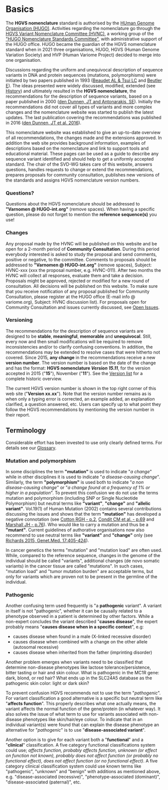 # Basics

The **HGVS nomenclature** standard is authorised by the [HUman Genome Organisation (HUGO)](http://www.hugo-international.org). Activities regarding the nomenclature go through the [HGVS Variant Nomenclature Committee (HVNC)](http://varnomen.hgvs.org/HVNC), a working group of the ["HUGO Nomenclature Standards Committee"](https://www.hugo-international.org/standards/), with administrative support of the HUGO office. HUGO became the guardian of the HGVS nomenclature standard when in 2021 three organisations, HUGO, HGVS (Human Genome Variation Society) and HVP (Human Variome Project) decided to merge into one organisation.

Discussions regarding the uniform and unequivocal description of sequence variants in DNA and protein sequences (mutations, polymorphisms) were initiated by two papers published in 1993 ([Beaudet AL & Tsui LC](http://onlinelibrary.wiley.com/doi/10.1002/humu.1380020402/abstract) and [Beutler E](http://www.ncbi.nlm.nih.gov/pmc/articles/PMC1682427/pdf/ajhg00054-0240.pdf)). The ideas presented were widely discussed, modified, extended (see [History](../../background/history)) and ultimately resulted in the **HGVS nomenclature**, the recommendations for the description of sequence variants, based on a paper published in 2000 ([den Dunnen, JT and Antonarakis, SE](http://www3.interscience.wiley.com/cgi-bin/fulltext/68503056/PDFSTART)). Initially the recommendations did not cover all types of variants and more complex changes and the nomenclature website was started to publish the latest updates. The last publication covering the recommendations was published in 2016 ([den Dunnen, JT et al. 2016](http://onlinelibrary.wiley.com/doi/10.1002/humu.22981/pdf)).

This nomenclature website was established to give an up-to-date overview of all recommendations, the changes made and the extensions approved. In addition the web site provides background information, examples of descriptions based on the nomenclature and link to support tools and educational material. These pages can be used as a guide to describe any sequence variant identified and should help to get a uniformly accepted standard. The chair of the SVD-WG takes care of this website, answers questions, handles requests to change or extend the recommendations, prepares proposals for community consultation, publishes new versions of the standards and assigns HGVS nomenclature version numbers.

### Questions?

Questions about the HGVS nomenclature should be addressed to **"Varnomen @ HUGO-int.org"** (remove spaces). When having a specific question, please do not forget to mention the **reference sequence(s)** you use!

### Changes

Any proposal made by the HVNC will be published on this website and be open for a 2-month period of **Community Consultation**. During this period everybody interested is asked to study the proposal and send comments, positive or negative, to the committee. Comments to proposals should be addressed to **"Varnomen @ HUGO-int.org"** (remove spaces), Subject: HVNC-xxx (xxx the proposal number, e.g. HVNC-011). After two months the HVNC will collect all responses, evaluate them and take a decision. Proposals might be approved, rejected or modified for a new round of consultation. All decisions will be published on this website. To make sure that you receive notification of any proposal published for Community Consultation, please register at the HUGO office (E-mail info @ variome.org), Subject: HVNC discussion list). For proposals open for Community Consultation and issues currently discussed, see [Open Issues](../../consultation/open-issues/).

### Versioning

The recommendations for the description of sequence variants are designed to be **stable**, **meaningful**, **memorable** and **unequivocal**. Still, every now and then small modifications will be required to remove inconsistencies and/or to clarify confusing conventions. In addition, the recommendations may be extended to resolve cases that were hitherto not covered. Since 2015, **any change** in the recommendations receive a new **version number**. The version number is based on the date of the change and has the format: **HGVS nomenclature _Version 15.11_**, for the version accepted in 2015 ("**15**"), November ("**11**"). See the [Version list](../versioning/) for a complete historic overview. 

The current HGVS version number is shown in the top right corner of this web site ("**Version xx.xx**"). Note that the version number remains as is when only a typing error is corrected, an example added, an explanation clarified, a question answered, etc. Users can specify up to what point they follow the HGVS recommendations by mentioning the version number in their report.

## Terminology 

Considerable effort has been invested to use only clearly defined terms. For details see our [Glossary](../glossary/).

### Mutation and polymorphism

In some disciplines the term **"mutation"** is used to indicate "_a change_" while in other disciplines it is used to indicate "_a disease-causing change_". Similarly, the term **"polymorphism"** is used both to indicate "_a non disease-causing change_" or "_a change found at a frequency of 1% or higher in a population_". To prevent this confusion we do not use the terms mutation and polymorphism (including SNP or Single Nucleotide Polymorphism) but neutral terms like **"variant"**, **"change"** and **"allelic variant"**. Vol.19(1) of Human Mutation (2002) contains several contributions discussing the issues and shows that the term **"mutation"** has developed a negative connotation (see [Cotton RGH - p.2](http://onlinelibrary.wiley.com/doi/10.1002/humu.10029/pdf), [Condit CM et al. - p.69](http://onlinelibrary.wiley.com/doi/10.1002/humu.10023/pdf) and [Marshall JH - p.76](http://onlinelibrary.wiley.com/doi/10.1002/humu.10021/pdf)). Who would like to carry a mutation and thus be a **"mutant"**.  Current guidelines of authorative organisations now also recommend to use neutral terms like **"variant"** and **"change"** only (see [Richards 2015, Genet.Med. 17:405-424](http://www.nature.com/gim/journal/v17/n5/pdf/gim201530a.pdf)).

In cancer genetics the terms "mutation" and "mutation load" are often used. While, compared to the reference sequence, changes in the genome of the individual should be called "variants", additional changes (de novo somatic variants) in the cancer tissue are called "mutations". In such cases, "mutation load" and "tumor mutation burden" are acceptable terms, but only for variants which are proven not to be present in the germline of the individual.

### Pathogenic

Another confusing term used frequently is "a **pathogenic** variant". A variant in itself is not "pathogenic", whether it can be causally related to a phenotype observed in a patient is determined by other factors. While a non-expert concludes the variant described "**causes disease**", the expert probably means "**causes disease when in a specific context**", e.g:

* causes disease when found in a male (X-linked recessive disorder)
* causes disease when combined with a change on the other allele (autosomal recessive)
* causes disease when inherited from the father (imprinting disorder)

Another problem emerges when variants need to be classified that determine non-disease phenotypes like lactose tolerance/persistence, bitter tasting or hair and skin colour. What is pathogenic in the MC1R gene: dark, blond, or red hair?  What ends up in the SLC24A5 database as the pathogenic skin color: light or dark skin?

To prevent confusion HGVS recommends not to use the term "_pathogenic_". For variant classification a good alternative is a specific but neutral term like "**affects function**". This properly describes what one actually means, the variant affects the normal function of the gene/protein (in whatever way). It also solves the issue of what term to use for variants associated with non-disease phenotypes like skin/hair/eye colour. To indicate that in an individual variant(s) were found that can explain the disease phenotype an alternative for "_pathogenic_" is to use "**disease-associated variant**".

Another option is to give for each variant both a "**functional**" and a "**clinical**" classification. A five category functional classifications system could use; _affects function,  probably affects function,  unknown (or effect on function not known),  probably does not affect function (or probably no functional effect),  does not affect function (or no functional effect)_. A five category clinical classification system could use known terms like "pathogenic", "unknown" and "benign" with additions as mentioned above, e.g. "disease-associated (recessive)", "phenotype-associated (dominant)", "disease-associated (paternal)", etc.